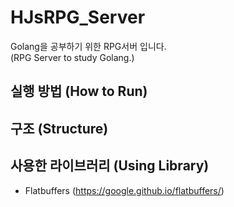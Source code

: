 # HJsRPG_Server

Golang을 공부하기 위한 RPG서버 입니다.  
(RPG Server to study Golang.)

## 실행 방법 (How to Run)

## 구조 (Structure)

## 사용한 라이브러리 (Using Library)

* Flatbuffers (<https://google.github.io/flatbuffers/>)